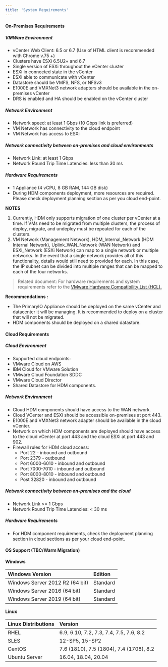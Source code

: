 ```yaml
---
title: 'System Requirements'
---
```


#### On-Premises Requirements

##### VMWare Environment
* vCenter Web Client: 6.5 or 6.7 (Use of HTML client is recommended with Chrome v.75 +)
* Clusters have ESXi 6.5U2+ and 6.7
* Single version of ESXi throughout the vCenter cluster
* ESXi in connected state in the vCenter
* ESXi able to communicate with vCenter
* Datastore should be VMFS, NFS, or NFSv3
* E1000E and VMXNet3 network adapters should be available in the on-premises vCenter
* DRS is enabled and HA should be enabled on the vCenter cluster

##### Network Environment

* Network speed: at least 1 Gbps (10 Gbps link is preferred)
* VM Network has connectivity to the cloud endpoint 
* VM Network has access to ESXi

##### Network connectivity between on-premises and cloud environments
* Network Link: at least 1 Gbps
* Network Round Trip Time Latencies: less than 30 ms


##### Hardware Requirements

* 1 Appliance (4 vCPU, 8 GB RAM, 144 GB disk)
*  During HDM components deployment, more resources are required. Please check deployment planning section as per you cloud end-point.


**NOTES**
1. Currently, HDM only supports migration of one cluster per vCenter at a time. If VMs need to be migrated from multiple clusters, the process of deploy, migrate, and undeploy must be repeated for each of the clusters.
2. VM Network (Management Network), HDM_Internal_Network (HDM Internal Network), Uplink_WAN_Network (WAN Network) and ESXi_Network (ESXi Network) can map to a single network or multiple networks. In the event that a single network provides all of this functionality, details would still need to provided for each. In this case, the IP subnet can be divided into multiple ranges that can be mapped to each of the four networks.

> Related document: For hardware requirements and system requirements refer to the [VMware Hardware Compatibility List (HCL).](https://www.vmware.com/resources/compatibility/search.php)


**Recommendations :**

*   The PrimaryIO Appliance should be deployed on the same vCenter and datacenter it will be managing. It is recommended to deploy on a cluster that will not be migrated.
*   HDM components should be deployed on a shared datastore.


#### Cloud Requirements

##### Cloud Environment
*   Supported cloud endpoints:
   *   VMware Cloud on AWS
   *   IBM Cloud for VMware Solution
   *   VMware Cloud Foundation SDDC
   *   VMware Cloud Director
*   Shared Datastore for HDM components.

##### Network Environment
*   Cloud HDM components should have access to the WAN network.
*   Cloud VCenter and ESXi should be accessible on-premises at port 443.
*   E1000E and VMXNet3 network adapter should be available in  the cloud vCenter.
*   Network on which HDM components are deployed should have access to the cloud vCenter at port 443 and the cloud ESXi at port 443 and 902.
*   Firewall rules for HDM cloud access:
    *   Port 22 - inbound and outbound
    *   Port 2379 - outbound 
    *   Port 6000-6010 - inbound and outbound
    *   Port 7000-7010 - inbound and outbound
    *   Port 8000-8010 - inbound and outbound
    *   Post 32820 - inbound and outbound
 
##### Network connectivity between on-premises and the cloud
*   Network Link >= 1 Gbps
*   Network Round Trip Time Latencies: &lt; 30 ms
 
##### Hardware Requirements
*   For HDM component requirements, check the deployment planning section in cloud sections as per your cloud end-point.
 
 
#### OS Support (TBC/Warm Migration)

**Windows**

| Windows Version | Edition |
|:--------------------|:---------|
| Windows Server 2012 R2 (64 bit) | Standard |
| Windows Server 2016 (64 bit) | Standard |
| Windows Server 2019 (64 bit) | Standard |

**Linux**

|Linux Distributions | Version |
|:----------------------|:--------|
| RHEL | 6.9, 6.10, 7.2, 7.3, 7.4, 7.5, 7.6, 8.2 |
| SLES | 12-SP5, 15-SP2 |
| CentOS | 7.6 (1810), 7.5 (1804), 7.4 (1708), 8.2 |
| Ubuntu Server	| 16.04, 18.04, 20.04 |
